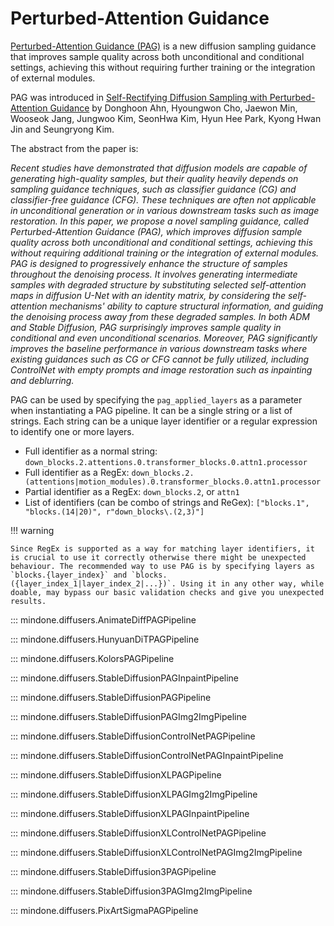 <!--Copyright 2024 The HuggingFace Team. All rights reserved.

Licensed under the Apache License, Version 2.0 (the "License"); you may not use this file except in compliance with
the License. You may obtain a copy of the License at

http://www.apache.org/licenses/LICENSE-2.0

Unless required by applicable law or agreed to in writing, software distributed under the License is distributed on
an "AS IS" BASIS, WITHOUT WARRANTIES OR CONDITIONS OF ANY KIND, either express or implied. See the License for the
specific language governing permissions and limitations under the License.
-->

# Perturbed-Attention Guidance

[Perturbed-Attention Guidance (PAG)](https://ku-cvlab.github.io/Perturbed-Attention-Guidance/) is a new diffusion sampling guidance that improves sample quality across both unconditional and conditional settings, achieving this without requiring further training or the integration of external modules.

PAG was introduced in [Self-Rectifying Diffusion Sampling with Perturbed-Attention Guidance](https://arxiv.org/abs/2403.17377) by Donghoon Ahn, Hyoungwon Cho, Jaewon Min, Wooseok Jang, Jungwoo Kim, SeonHwa Kim, Hyun Hee Park, Kyong Hwan Jin and Seungryong Kim.

The abstract from the paper is:

*Recent studies have demonstrated that diffusion models are capable of generating high-quality samples, but their quality heavily depends on sampling guidance techniques, such as classifier guidance (CG) and classifier-free guidance (CFG). These techniques are often not applicable in unconditional generation or in various downstream tasks such as image restoration. In this paper, we propose a novel sampling guidance, called Perturbed-Attention Guidance (PAG), which improves diffusion sample quality across both unconditional and conditional settings, achieving this without requiring additional training or the integration of external modules. PAG is designed to progressively enhance the structure of samples throughout the denoising process. It involves generating intermediate samples with degraded structure by substituting selected self-attention maps in diffusion U-Net with an identity matrix, by considering the self-attention mechanisms' ability to capture structural information, and guiding the denoising process away from these degraded samples. In both ADM and Stable Diffusion, PAG surprisingly improves sample quality in conditional and even unconditional scenarios. Moreover, PAG significantly improves the baseline performance in various downstream tasks where existing guidances such as CG or CFG cannot be fully utilized, including ControlNet with empty prompts and image restoration such as inpainting and deblurring.*

PAG can be used by specifying the `pag_applied_layers` as a parameter when instantiating a PAG pipeline. It can be a single string or a list of strings. Each string can be a unique layer identifier or a regular expression to identify one or more layers.

- Full identifier as a normal string: `down_blocks.2.attentions.0.transformer_blocks.0.attn1.processor`
- Full identifier as a RegEx: `down_blocks.2.(attentions|motion_modules).0.transformer_blocks.0.attn1.processor`
- Partial identifier as a RegEx: `down_blocks.2`, or `attn1`
- List of identifiers (can be combo of strings and ReGex): `["blocks.1", "blocks.(14|20)", r"down_blocks\.(2,3)"]`

!!! warning

    Since RegEx is supported as a way for matching layer identifiers, it is crucial to use it correctly otherwise there might be unexpected behaviour. The recommended way to use PAG is by specifying layers as `blocks.{layer_index}` and `blocks.({layer_index_1|layer_index_2|...})`. Using it in any other way, while doable, may bypass our basic validation checks and give you unexpected results.

::: mindone.diffusers.AnimateDiffPAGPipeline

::: mindone.diffusers.HunyuanDiTPAGPipeline

::: mindone.diffusers.KolorsPAGPipeline

::: mindone.diffusers.StableDiffusionPAGInpaintPipeline

::: mindone.diffusers.StableDiffusionPAGPipeline

::: mindone.diffusers.StableDiffusionPAGImg2ImgPipeline

::: mindone.diffusers.StableDiffusionControlNetPAGPipeline

::: mindone.diffusers.StableDiffusionControlNetPAGInpaintPipeline

::: mindone.diffusers.StableDiffusionXLPAGPipeline

::: mindone.diffusers.StableDiffusionXLPAGImg2ImgPipeline

::: mindone.diffusers.StableDiffusionXLPAGInpaintPipeline

::: mindone.diffusers.StableDiffusionXLControlNetPAGPipeline

::: mindone.diffusers.StableDiffusionXLControlNetPAGImg2ImgPipeline

::: mindone.diffusers.StableDiffusion3PAGPipeline

::: mindone.diffusers.StableDiffusion3PAGImg2ImgPipeline

::: mindone.diffusers.PixArtSigmaPAGPipeline
